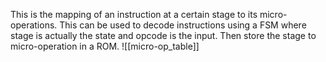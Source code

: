 This is the mapping of an instruction at a certain stage to its micro-operations. This can be used to decode instructions using a FSM where stage is actually the state and opcode is the input. Then store the stage to micro-operation in a ROM. 
![[micro-op_table]]
